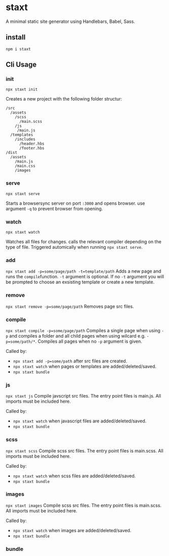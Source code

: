 # staxt
A minimal static site generator using Handlebars, Babel, Sass.

## install
```
npm i staxt
```

## Cli Usage
### init
```
npx staxt init
```
Creates a new project with the following folder structur:
```
/src
  /assets
    /scss
      /main.scss
    /js
     /main.js
  /templates
    /includes
      /header.hbs
      /footer.hbs
/dist
  /assets
    /main.js
    /main.css
    /images
```

### serve
```
npx staxt serve
```
Starts a browsersync server on port ```:3000```  and opens browser. use argument ```-q``` to prevent browser from opening.
### watch
```
npx staxt watch
```
Watches all files for changes. calls the relevant compiler depending on the type of file. Triggered automically when running ```npx staxt serve```.
### add 
```npx staxt add -p=some/page/path -t=template/path```
Adds a new page and runs the ```compile```function. ```-t``` argument is optional. If no ```-t``` argument you will be prompted to choose an exsisting template or create a new template.
### remove
```npx staxt remove -p=some/page/path```
Removes page src files.
### compile
```npx staxt compile -p=some/page/path```
Compiles a single page when using ```-p``` and compiles a folder and all child pages when using wilcard e.g. ```-p=some/path/*```. Compiles all pages when no ```-p``` argument is given.

Called by:
- ```npx staxt add -p=some/path``` after src files are created.
- ```npx staxt watch``` when pages or templates are added/deleted/saved.
- ```npx staxt bundle```
### js
```npx staxt js```
Compile javscript src files. The entry point files is main.js. All imports must be included here.

Called by:
- ```npx staxt watch``` when javascript files are added/deleted/saved.
- ```npx staxt bundle```
### scss
```npx staxt scss```
Compile scss src files. The entry point files is main.scss. All imports must be included here.

Called by:
- ```npx staxt watch``` when scss files are added/deleted/saved.
- ```npx staxt bundle```

### images
```npx staxt images```
Compile scss src files. The entry point files is main.scss. All imports must be included here.

Called by:
- ```npx staxt watch``` when images are added/deleted/saved.
- ```npx staxt bundle```
### bundle

